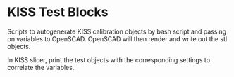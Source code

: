 # KISS Test Blocks

Scripts to autogenerate KISS calibration objects by bash script and passing on variables to OpenSCAD. OpenSCAD will then render and write out the stl objects. 

In KISS slicer, print the test objects with the corresponding settings to correlate the variables.   
